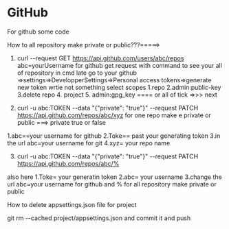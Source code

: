 # GitHub
For github some code 

How to all repository make private or public???=====>

 1) curl --request GET https://api.github.com/users/abc/repos  abc=yourUsername for github get request with command to see your all of repository in cmd
 late go to your github =>settings=>DevelopperSettings=>Personal access tokens=>generate new token
 wrtie not something select scopes 
 1.repo 2.admin:public-key 3.delete repo 4. project 5. admin:gpg_key ==== or all of tick    =>>> next
 
 2) curl -u abc:TOKEN --data "{\"private\": \"true\"}" --request PATCH https://api.github.com/repos/abc/xyz
 for one repo make e private or public ===> private true or false
 
 1.abc==your username for github
 2.Toke== past your generating token 
 3.in the url abc=your username for git 
 4.xyz= your repo name 
 
3) curl -u abc:TOKEN --data "{\"private\": \"true\"}" --request PATCH https://api.github.com/repos/abc/%
 
 also here 
 1.Toke= your generatin token
 2.abc= your username 
 3.change the url abc=your username for github and % for all repository make private or public
 
 
 How to delete appsettings.json file for project
 
 git rm --cached project/appsettings.json
 and commit it and push

